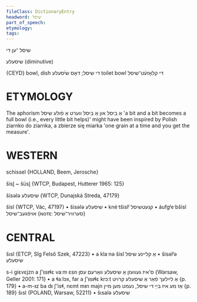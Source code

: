 ```yaml
---
fileClass: DictionaryEntry
headword: שיסל
part_of_speech: 
etymology: 
tags: 
---
```

שיסל
־ען
די

שיסעלע
(diminutive)

{CEYD}
bowl, dish די שיסל; דאָס שי֜סעלע
toilet bowl די קלאָזע֜ט־שיסל

ETYMOLOGY
===========
The aphorism אַ ביסל און אַ ביסל ווערט אַ פֿולע שיסל 'a bit and a bit becomes a full bowl (i.e., every little bit helps)' might have been inspired by Polish ziarnko do ziarnka, a zbierze się miarka 'one grain at a time and you get the measure'.
 

WESTERN
========

schissel {HOLLAND, Beem, Jerosche}

šisl̥ ~ šüsl̥ {WTCP, Budapest, Hutterer 1965: 125}

šɩ́sələ שיסעלע {WTCP, Dunajská Streda, 47179}

šisl {WTCP, Vác, 47197}
	•	šɩ́sələ שיסעלע
	•	knéˑtšislʲ קנעטשיסל
	•	áufgʲeˑbšìsl אויפֿגעב־שיסל {ɴᴏᴛᴇ: סערוויר־שיסל}

CENTRAL
========

šɩsl {ETCP, Sîg Felső Szek, 47223}
	•	a klaˑnə šisl אַ קליינע שיסל
	•	šisəlʲə שיסעלע

s-i giɛvɛjzn a ʃ'ᵻsᵻɬɛ vaːm ɛsn ס'איז געוועזן אַ שיסעלע וואַרעם עסן {Warsaw, Geller 2001: 171}
	•	a ɬaːlɔx, far a ʃ'ᵻsᵻɬɛ krɔːt אַ לײַלעך פֿאַר אַ שיסעלע קרויט {p. 179}
	•	a-m-ᵻz ba dᵻ ʃ'isɬ, nɛmt mᵻn majn אַז מע איז בײַ די שיסל, נעמט מען מיין {p. 189}
šɩsl {POLAND, Warsaw, 52211}
	•	šɩsalə שיסעלע
